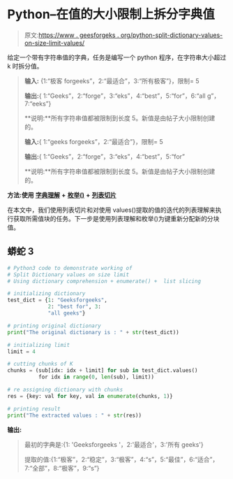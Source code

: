 # Python–在值的大小限制上拆分字典值

> 原文:[https://www . geesforgeks . org/python-split-dictionary-values-on-size-limit-values/](https://www.geeksforgeeks.org/python-split-dictionary-values-on-size-limit-of-values/)

给定一个带有字符串值的字典，任务是编写一个 python 程序，在字符串大小超过 k 时拆分值。

> **输入:** {1:“极客 forgeeks”，2:“最适合”，3:“所有极客”}，限制= 5
> 
> **输出:**{ 1:“Geeks”，2:“forge”，3:“eks”，4:“best”，5:“for”，6:“all g”，7:“eeks”}
> 
> **说明:**所有字符串值都被限制到长度 5。新值是由帖子大小限制创建的。
> 
> **输入:**{ 1:“geeks forgeeks”，2:“最适合”}，限制= 5
> 
> **输出:**{ 1:“Geeks”，2:“forge”，3:“eks”，4:“best”，5:“for”
> 
> **说明:**所有字符串值都被限制到长度 5。新值是由帖子大小限制创建的。

**方法:使用** [**字典理解**](https://www.geeksforgeeks.org/python-dictionary-comprehension/) **+** [**枚举()**](https://www.geeksforgeeks.org/enumerate-in-python/) **+** [**列表切片**](https://www.geeksforgeeks.org/python-list-slicing/)

在本文中，我们使用列表切片和对使用 values()提取的值的迭代的列表理解来执行获取所需值块的任务。下一步是使用列表理解和枚举()为键重新分配新的分块值。

## 蟒蛇 3

```py
# Python3 code to demonstrate working of
# Split Dictionary values on size limit
# Using dictionary comprehension + enumerate() +  list slicing

# initializing dictionary
test_dict = {1: "Geeksforgeeks", 
             2: "best for", 3: 
             "all geeks"}

# printing original dictionary
print("The original dictionary is : " + str(test_dict))

# initializing limit
limit = 4

# cutting chunks of K
chunks = (sub[idx: idx + limit] for sub in test_dict.values()
          for idx in range(0, len(sub), limit))

# re assigning dictionary with chunks
res = {key: val for key, val in enumerate(chunks, 1)}

# printing result
print("The extracted values : " + str(res))
```

**输出:**

> 最初的字典是:{1: 'Geeksforgeeks '，2:'最适合'，3:'所有 geeks'}
> 
> 提取的值:{1:“极客”，2:“稳定”，3:“极客”，4:“s”，5:“最佳”，6:“适合”，7:“全部”，8:“极客”，9:“s”}